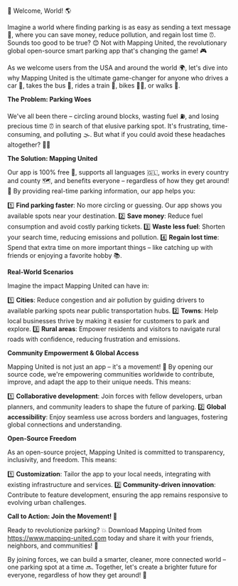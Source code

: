 🚀 Welcome, World! 🌎

Imagine a world where finding parking is as easy as sending a text message 💬, where you can save money, reduce pollution, and regain lost time ⏰. Sounds too good to be true? 😊 Not with Mapping United, the revolutionary global open-source smart parking app that's changing the game! 🎮

As we welcome users from the USA and around the world 🌍, let's dive into why Mapping United is the ultimate game-changer for anyone who drives a car 🚗, takes the bus 🚌, rides a train 🚂, bikes 🚴‍♂️, or walks 👣.

**The Problem: Parking Woes**

We've all been there – circling around blocks, wasting fuel ⛽️, and losing precious time ⏰ in search of that elusive parking spot. It's frustrating, time-consuming, and polluting 🌫️. But what if you could avoid these headaches altogether? 🙅‍♂️

**The Solution: Mapping United**

Our app is 100% free 💸, supports all languages 🇬🇱, works in every country and county 🗺️, and benefits everyone – regardless of how they get around! 🌈 By providing real-time parking information, our app helps you:

1️⃣ **Find parking faster**: No more circling or guessing. Our app shows you available spots near your destination.
2️⃣ **Save money**: Reduce fuel consumption and avoid costly parking tickets.
3️⃣ **Waste less fuel**: Shorten your search time, reducing emissions and pollution.
4️⃣ **Regain lost time**: Spend that extra time on more important things – like catching up with friends or enjoying a favorite hobby 📚.

**Real-World Scenarios**

Imagine the impact Mapping United can have in:

1️⃣ **Cities**: Reduce congestion and air pollution by guiding drivers to available parking spots near public transportation hubs.
2️⃣ **Towns**: Help local businesses thrive by making it easier for customers to park and explore.
3️⃣ **Rural areas**: Empower residents and visitors to navigate rural roads with confidence, reducing frustration and emissions.

**Community Empowerment & Global Access**

Mapping United is not just an app – it's a movement! 🌊 By opening our source code, we're empowering communities worldwide to contribute, improve, and adapt the app to their unique needs. This means:

1️⃣ **Collaborative development**: Join forces with fellow developers, urban planners, and community leaders to shape the future of parking.
2️⃣ **Global accessibility**: Enjoy seamless use across borders and languages, fostering global connections and understanding.

**Open-Source Freedom**

As an open-source project, Mapping United is committed to transparency, inclusivity, and freedom. This means:

1️⃣ **Customization**: Tailor the app to your local needs, integrating with existing infrastructure and services.
2️⃣ **Community-driven innovation**: Contribute to feature development, ensuring the app remains responsive to evolving urban challenges.

**Call to Action: Join the Movement! 🚀**

Ready to revolutionize parking? 💥 Download Mapping United from https://www.mapping-united.com today and share it with your friends, neighbors, and communities! 📱

By joining forces, we can build a smarter, cleaner, more connected world – one parking spot at a time 🔜. Together, let's create a brighter future for everyone, regardless of how they get around! 🌟